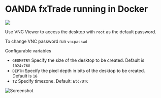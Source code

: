 # OANDA fxTrade running in Docker 
[![](https://images.microbadger.com/badges/image/alekna/oanda-fxtrade-platform.svg)](https://microbadger.com/images/alekna/oanda-fxtrade-platform "Get your own image badge on microbadger.com")

Use VNC Viewer to access the desktop with ``root`` as the default password.

To change VNC password run ``vncpasswd``

Configurable variables
* ``GEOMETRY`` Specify the size of the desktop to be created. Default is ``1024x768``
* ``DEPTH`` Specify the pixel depth in bits of the desktop to be created. Default is ``16``
* ``TZ`` Specify timezone. Default: ``Etc/UTC``

![Screenshot](http://static.alekna.org.s3.amazonaws.com/github/docker-oanda-fxtrade-desktop-screenshot.png "Screenshot")
